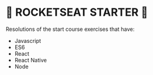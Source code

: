 # :rocket: ROCKETSEAT STARTER :rocket:

Resolutions of the start course exercises that have:
- Javascript
- ES6
- React
- React Native
- Node
